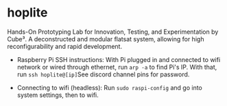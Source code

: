 # hoplite
Hands-On Prototyping Lab for Innovation, Testing, and Experimentation by Cube³. A deconstructed and modular flatsat system, allowing for high reconfigurability and rapid development.

- Raspberry Pi SSH instructions:
With Pi plugged in and connected to wifi network or wired through ethernet, run ```arp -a``` to find Pi's IP. With that, run ```ssh hoplite@[ip]```See discord channel pins for password.

- Connecting to wifi (headless):
Run ```sudo raspi-config``` and go into system settings, then to wifi.
